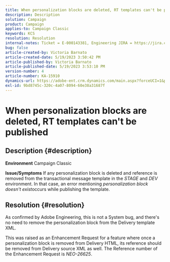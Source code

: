 ```yaml
---
title: When personalization blocks are deleted, RT templates can't be published
description: Description
solution: Campaign
product: Campaign
applies-to: Campaign Classic
keywords: KCS
resolution: Resolution
internal-notes: Ticket = E-000143381, Engineering JIRA = https://jira.corp.adobe.com/browse/NEO-26451 , Enhancement = https://jira.corp.adobe.com/browse/NEO-26451
bug: false
article-created-by: Victoria Barnato
article-created-date: 5/19/2023 3:50:42 PM
article-published-by: Victoria Barnato
article-published-date: 5/19/2023 3:53:10 PM
version-number: 4
article-number: KA-15910
dynamics-url: https://adobe-ent.crm.dynamics.com/main.aspx?forceUCI=1&pagetype=entityrecord&etn=knowledgearticle&id=fb24c1e2-5cf6-ed11-8848-6045bd0065b6
exl-id: 9bd8745c-320c-4a07-8094-60e38a31687f
---
```

# When personalization blocks are deleted, RT templates can't be published

## Description {#description}

<b>Environment</b>
Campaign Classic


<b>Issue/Symptoms</b>
If any personalization block is deleted and reference is removed from the transactional message template in the *STAGE* and *DEV* environment. In that case, an error mentioning *personalization block doesn't exist*occurs while publishing the template.


## Resolution {#resolution}


As confirmed by Adobe Engineering, this is not a System bug, and there's no need to remove the personalization block from the Delivery template XML.

This was raised as an Enhancement Request for a feature where once a personalization block is removed from Delivery HTML, its reference should be removed from Delivery source XML as well. The Reference number of the Enhancement Request is *NEO-26625*.

